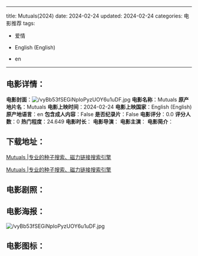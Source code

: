 
---
title: Mutuals(2024)
date: 2024-02-24
updated: 2024-02-24
categories: 电影推荐
tags:
- 爱情

- English (English)
- en
---


> 

## **电影详情**：

**电影封面**：<img src="https://image.tmdb.org/t/p/w200/vyBb53fSEGiNpIoPyzUOY6u1uDF.jpg" alt="/vyBb53fSEGiNpIoPyzUOY6u1uDF.jpg" title="/vyBb53fSEGiNpIoPyzUOY6u1uDF.jpg">
**电影名称**：Mutuals
**原产地片名**：Mutuals
**电影上映时间**：2024-02-24
**电影上映国家**：English (English)
**原产地语言**：en
**包含成人内容**：False
**是否纪录片**：False
**电影评分**：0.0
**评分人数**：0
**热门程度**：24.649
**电影时长**：
**电影导演**：
**电影主演**：
**电影简介**：

## **下载地址**：
[Mutuals |专业的种子搜索、磁力链接搜索引擎](https://movie.amd794.com:2083/?search=Mutuals&ordering=&mode=match_phrase&page_size=10&page=1)

[Mutuals |专业的种子搜索、磁力链接搜索引擎](https://movie.amd794.com:2083/?search=Mutuals&ordering=&mode=match_phrase&page_size=10&page=1)
 

## **电影剧照**：


## **电影海报**：
<img src="https://image.tmdb.org/t/p/original/vyBb53fSEGiNpIoPyzUOY6u1uDF.jpg" alt="/vyBb53fSEGiNpIoPyzUOY6u1uDF.jpg" title="/vyBb53fSEGiNpIoPyzUOY6u1uDF.jpg">

## **电影图标**：

